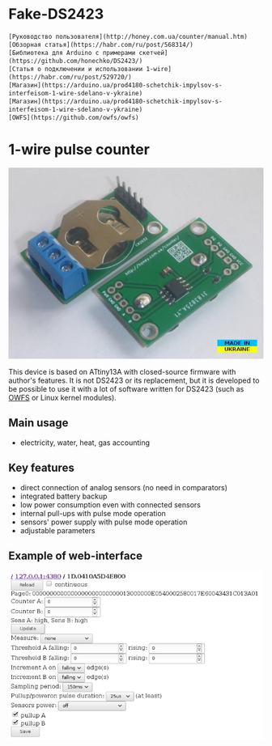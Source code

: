 # Fake-DS2423



    [Руководство пользователя](http://honey.com.ua/counter/manual.htm)
    [Обзорная статья](https://habr.com/ru/post/568314/)
    [Библиотека для Arduino с примерами скетчей](https://github.com/honechko/DS2423/)
    [Статья о подключении и использовании 1-wire](https://habr.com/ru/post/529720/)
    [Магазин](https://arduino.ua/prod4180-schetchik-impylsov-s-interfeisom-1-wire-sdelano-v-ykraine)
    [Магазин](https://arduino.ua/prod4180-schetchik-impylsov-s-interfeisom-1-wire-sdelano-v-ykraine)
    [OWFS](https://github.com/owfs/owfs)
    



# 1-wire pulse counter

![1-wire pulse counter](https://github.com/honechko/DS2423/raw/main/counter.jpg)

This device is based on ATtiny13A with closed-source firmware with author's
features. It is not DS2423 or its replacement, but it is developed to be
possible to use it with a lot of software written for DS2423
(such as [OWFS](https://github.com/owfs/owfs) or Linux kernel modules).

## Main usage

* electricity, water, heat, gas accounting

## Key features

* direct connection of analog sensors (no need in comparators)
* integrated battery backup
* low power consumption even with connected sensors
* internal pull-ups with pulse mode operation
* sensors' power supply with pulse mode operation
* adjustable parameters

## Example of web-interface

![Web-interface](https://github.com/honechko/DS2423/raw/main/Docs/setup.png)

